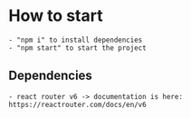 # How to start

    - "npm i" to install dependencies
    - "npm start" to start the project

## Dependencies

    - react router v6 -> documentation is here: https://reactrouter.com/docs/en/v6
